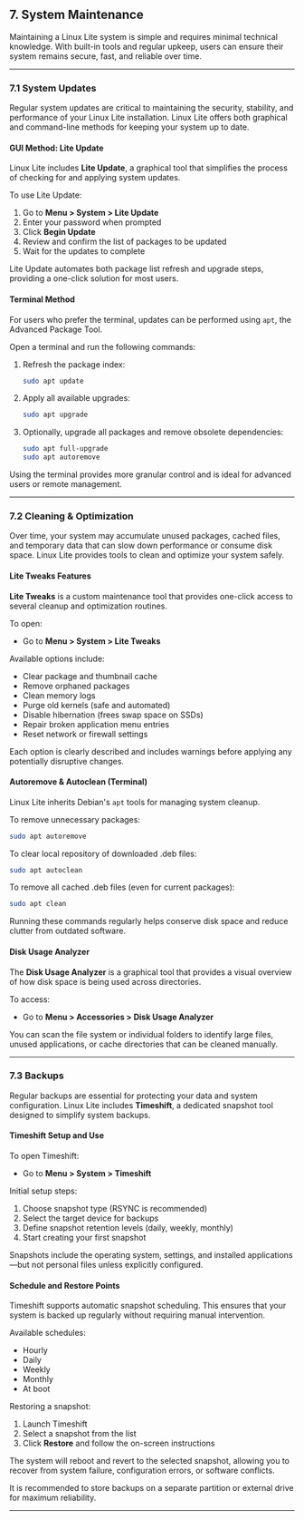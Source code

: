## 7. System Maintenance

Maintaining a Linux Lite system is simple and requires minimal technical knowledge. With built-in tools and regular upkeep, users can ensure their system remains secure, fast, and reliable over time.

---

### 7.1 System Updates

Regular system updates are critical to maintaining the security, stability, and performance of your Linux Lite installation. Linux Lite offers both graphical and command-line methods for keeping your system up to date.

#### GUI Method: Lite Update

Linux Lite includes **Lite Update**, a graphical tool that simplifies the process of checking for and applying system updates.

To use Lite Update:

1. Go to **Menu > System > Lite Update**
2. Enter your password when prompted
3. Click **Begin Update**
4. Review and confirm the list of packages to be updated
5. Wait for the updates to complete

Lite Update automates both package list refresh and upgrade steps, providing a one-click solution for most users.

#### Terminal Method

For users who prefer the terminal, updates can be performed using `apt`, the Advanced Package Tool.

Open a terminal and run the following commands:

1. Refresh the package index:

   ```bash
   sudo apt update
   ```

2. Apply all available upgrades:

   ```bash
   sudo apt upgrade
   ```

3. Optionally, upgrade all packages and remove obsolete dependencies:

   ```bash
   sudo apt full-upgrade
   sudo apt autoremove
   ```

Using the terminal provides more granular control and is ideal for advanced users or remote management.

---

### 7.2 Cleaning & Optimization

Over time, your system may accumulate unused packages, cached files, and temporary data that can slow down performance or consume disk space. Linux Lite provides tools to clean and optimize your system safely.

#### Lite Tweaks Features

**Lite Tweaks** is a custom maintenance tool that provides one-click access to several cleanup and optimization routines.

To open:

* Go to **Menu > System > Lite Tweaks**

Available options include:

* Clear package and thumbnail cache
* Remove orphaned packages
* Clean memory logs
* Purge old kernels (safe and automated)
* Disable hibernation (frees swap space on SSDs)
* Repair broken application menu entries
* Reset network or firewall settings

Each option is clearly described and includes warnings before applying any potentially disruptive changes.

#### Autoremove & Autoclean (Terminal)

Linux Lite inherits Debian's `apt` tools for managing system cleanup.

To remove unnecessary packages:

```bash
sudo apt autoremove
```

To clear local repository of downloaded .deb files:

```bash
sudo apt autoclean
```

To remove all cached .deb files (even for current packages):

```bash
sudo apt clean
```

Running these commands regularly helps conserve disk space and reduce clutter from outdated software.

#### Disk Usage Analyzer

The **Disk Usage Analyzer** is a graphical tool that provides a visual overview of how disk space is being used across directories.

To access:

* Go to **Menu > Accessories > Disk Usage Analyzer**

You can scan the file system or individual folders to identify large files, unused applications, or cache directories that can be cleaned manually.

---

### 7.3 Backups

Regular backups are essential for protecting your data and system configuration. Linux Lite includes **Timeshift**, a dedicated snapshot tool designed to simplify system backups.

#### Timeshift Setup and Use

To open Timeshift:

* Go to **Menu > System > Timeshift**

Initial setup steps:

1. Choose snapshot type (RSYNC is recommended)
2. Select the target device for backups
3. Define snapshot retention levels (daily, weekly, monthly)
4. Start creating your first snapshot

Snapshots include the operating system, settings, and installed applications—but not personal files unless explicitly configured.

#### Schedule and Restore Points

Timeshift supports automatic snapshot scheduling. This ensures that your system is backed up regularly without requiring manual intervention.

Available schedules:

* Hourly
* Daily
* Weekly
* Monthly
* At boot

Restoring a snapshot:

1. Launch Timeshift
2. Select a snapshot from the list
3. Click **Restore** and follow the on-screen instructions

The system will reboot and revert to the selected snapshot, allowing you to recover from system failure, configuration errors, or software conflicts.

It is recommended to store backups on a separate partition or external drive for maximum reliability.

---

